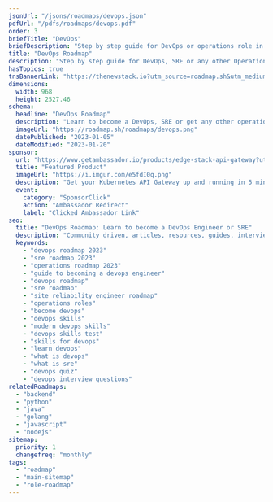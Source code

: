 ```yaml
---
jsonUrl: "/jsons/roadmaps/devops.json"
pdfUrl: "/pdfs/roadmaps/devops.pdf"
order: 3
briefTitle: "DevOps"
briefDescription: "Step by step guide for DevOps or operations role in 2023"
title: "DevOps Roadmap"
description: "Step by step guide for DevOps, SRE or any other Operations Role in 2023"
hasTopics: true
tnsBannerLink: "https://thenewstack.io?utm_source=roadmap.sh&utm_medium=Referral&utm_campaign=Alert"
dimensions:
  width: 968
  height: 2527.46
schema:
  headline: "DevOps Roadmap"
  description: "Learn to become a DevOps, SRE or get any other operations role with this interactive step by step guide in 2023. We also have resources and short descriptions attached to the roadmap items so you can get everything you want to learn in one place."
  imageUrl: "https://roadmap.sh/roadmaps/devops.png"
  datePublished: "2023-01-05"
  dateModified: "2023-01-20"
sponsor:
  url: "https://www.getambassador.io/products/edge-stack-api-gateway?utm_source=roadmap-sh&utm_medium=edge-stack-page&utm_campaign=new-account"
  title: "Featured Product"
  imageUrl: "https://i.imgur.com/e5fdI0q.png"
  description: "Get your Kubernetes API Gateway up and running in 5 minutes with Ambassador Edge Stack!"
  event:
    category: "SponsorClick"
    action: "Ambassador Redirect"
    label: "Clicked Ambassador Link"
seo:
  title: "DevOps Roadmap: Learn to become a DevOps Engineer or SRE"
  description: "Community driven, articles, resources, guides, interview questions, quizzes for DevOps. Learn to become a modern DevOps engineer by following the steps, skills, resources and guides listed in this roadmap."
  keywords:
    - "devops roadmap 2023"
    - "sre roadmap 2023"
    - "operations roadmap 2023"
    - "guide to becoming a devops engineer"
    - "devops roadmap"
    - "sre roadmap"
    - "site reliability engineer roadmap"
    - "operations roles"
    - "become devops"
    - "devops skills"
    - "modern devops skills"
    - "devops skills test"
    - "skills for devops"
    - "learn devops"
    - "what is devops"
    - "what is sre"
    - "devops quiz"
    - "devops interview questions"
relatedRoadmaps:
  - "backend"
  - "python"
  - "java"
  - "golang"
  - "javascript"
  - "nodejs"
sitemap:
  priority: 1
  changefreq: "monthly"
tags:
  - "roadmap"
  - "main-sitemap"
  - "role-roadmap"
---
```


